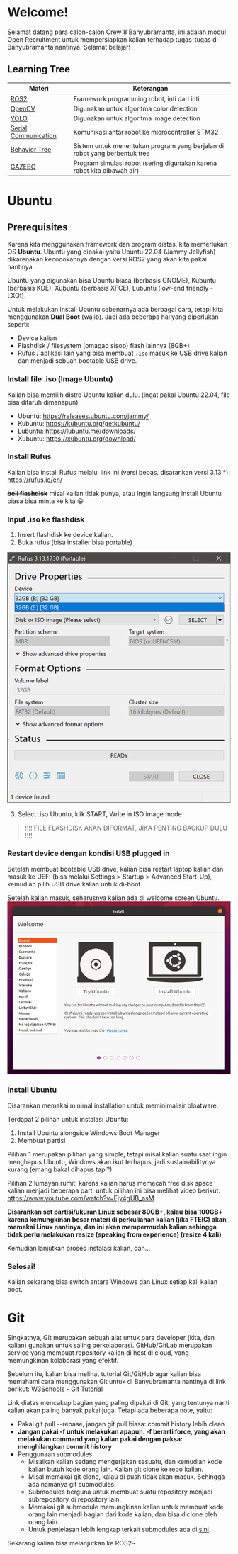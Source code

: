 # Welcome!

Selamat datang para calon-calon Crew 8 Banyubramanta, ini adalah modul Open Recruitment untuk mempersiapkan kalian terhadap tugas-tugas di Banyubramanta nantinya. Selamat belajar!

## Learning Tree

| Materi                    | Keterangan |
|---------------------------|------------|
|[ROS2](ROS2)     | Framework programming robot, inti dari inti |
|[OpenCV](<OpenCV + YOLO>)    | Digunakan untuk algoritma color detection |
|[YOLO](<OpenCV + YOLO>)      | Digunakan untuk algoritma image detection |
|[Serial Communication](<Serial Communication>) | Komunikasi antar robot ke microcontroller STM32 |
|[Behavior Tree](<Behavior Tree>) | Sistem untuk menentukan program yang berjalan di robot yang berbentuk tree|
|[GAZEBO](Gazebo) | Program simulasi robot (sering digunakan karena robot kita dibawah air)

# Ubuntu

## Prerequisites

Karena kita menggunakan framework dan program diatas, kita memerlukan OS **Ubuntu**. Ubuntu yang dipakai yaitu Ubuntu 22.04 (Jammy Jellyfish) dikarenakan kecocokannya dengan versi ROS2 yang akan kita pakai nantinya.

Ubuntu yang digunakan bisa Ubuntu biasa (berbasis GNOME), Kubuntu (berbasis KDE), Xubuntu (berbasis XFCE), Lubuntu (low-end friendly - LXQt).

Untuk melakukan install Ubuntu sebenarnya ada berbagai cara, tetapi kita menggunakan **Dual Boot** (wajib). Jadi ada beberapa hal yang diperlukan seperti:

- Device kalian
- Flashdisk / filesystem (omagad sisop) flash lainnya (8GB+)
- Rufus / aplikasi lain yang bisa membuat `.iso` masuk ke USB drive kalian dan menjadi sebuah bootable USB drive.

### Install file .iso (Image Ubuntu)

Kalian bisa memilih distro Ubuntu kalian dulu. (ingat pakai Ubuntu 22.04, file bisa ditaruh dimanapun)

- Ubuntu: https://releases.ubuntu.com/jammy/
- Kubuntu: https://kubuntu.org/getkubuntu/
- Lubuntu: https://lubuntu.me/downloads/
- Xubuntu: https://xubuntu.org/download/

### Install Rufus
Kalian bisa install Rufus melalui link ini (versi bebas, disarankan versi 3.13.*): https://rufus.ie/en/

**~~beli flashdisk~~** misal kalian tidak punya, atau ingin langsung install Ubuntu biasa bisa minta ke kita :grinning:

### Input .iso ke flashdisk

1. Insert flashdisk ke device kalian.
2. Buka rufus (bisa installer bisa portable)

![rufus](assets/rufus.png)

3. Select .iso Ubuntu, klik START, Write in ISO image mode

> !!!! FILE FLASHDISK AKAN DIFORMAT, JIKA PENTING BACKUP DULU !!!!

### Restart device dengan kondisi USB plugged in

Setelah membuat bootable USB drive, kalian bisa restart laptop kalian dan masuk ke UEFI (bisa melalui Settings > Startup > Advanced Start-Up), kemudian pilih USB drive kalian untuk di-boot.

Setelah kalian masuk, seharusnya kalian ada di welcome screen Ubuntu.
![welcome](assets/welcome.png)

### Install Ubuntu

Disarankan memakai minimal installation untuk meminimalisir bloatware.

Terdapat 2 pilihan untuk instalasi Ubuntu:

1. Install Ubuntu alongside Windows Boot Manager
2. Membuat partisi

Pilihan 1 merupakan pilihan yang simple, tetapi misal kalian suatu saat ingin menghapus Ubuntu, Windows akan ikut terhapus, jadi sustainabilitynya kurang (emang bakal dihapus tapi?)

Pilihan 2 lumayan rumit, karena kalian harus memecah free disk space kalian menjadi beberapa part, untuk pilihan ini bisa melihat video berikut:
https://www.youtube.com/watch?v=Fjy4gUB_asM

**Disarankan set partisi/ukuran Linux sebesar 80GB+, kalau bisa 100GB+ karena kemungkinan besar materi di perkuliahan kalian (jika FTEIC) akan memakai Linux nantinya, dan ini akan mempermudah kalian sehingga tidak perlu melakukan resize (speaking from experience) (resize 4 kali)**

Kemudian lanjutkan proses instalasi kalian, dan...

### Selesai!

Kalian sekarang bisa switch antara Windows dan Linux setiap kali kalian boot.

# Git

Singkatnya, Git merupakan sebuah alat untuk para developer (kita, dan kalian) gunakan untuk saling berkolaborasi. GitHub/GitLab merupakan service yang membuat repository kalian di host di cloud, yang memungkinan kolaborasi yang efektif.

Sebelum itu, kalian bisa melihat tutorial Git/GitHub agar kalian bisa memahami cara menggunakan Git untuk di Banyubramanta nantinya di link berikut:
[W3Schools - Git Tutorial](https://www.w3schools.com/git/)

Link diatas mencakup bagian yang paling dipakai di Git, yang tentunya nanti kalian akan paling banyak pakai juga. Tetapi ada beberapa note, yaitu:

- Pakai git pull --rebase, jangan git pull biasa: commit history lebih clean
- **Jangan pakai -f untuk melakukan apapun. -f berarti force, yang akan melakukan command yang kalian pakai dengan paksa: menghilangkan commit history**
- Penggunaan submodules
  - Misalkan kalian sedang mengerjakan sesuatu, dan kemudian kode kalian butuh kode orang lain. Kalian git clone ke repo kalian.
  - Misal memakai git clone, kalau di push tidak akan masuk. Sehingga ada namanya git submodules.
  - Submodules berguna untuk membuat suatu repository menjadi subrepository di repository lain.
  - Memakai git submodule memungkinan kalian untuk membuat kode orang lain menjadi bagian dari kode kalian, dan bisa diclone oleh orang lain.
  - Untuk penjelasan lebih lengkap terkait submodules ada di [sini](https://git-scm.com/book/en/v2/Git-Tools-Submodules).

Sekarang kalian bisa melanjutkan ke ROS2~